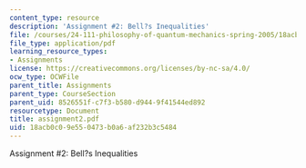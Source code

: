```yaml
---
content_type: resource
description: 'Assignment #2: Bell?s Inequalities'
file: /courses/24-111-philosophy-of-quantum-mechanics-spring-2005/18acb0c09e550473b0a6af232b3c5484_assignment2.pdf
file_type: application/pdf
learning_resource_types:
- Assignments
license: https://creativecommons.org/licenses/by-nc-sa/4.0/
ocw_type: OCWFile
parent_title: Assignments
parent_type: CourseSection
parent_uid: 8526551f-c7f3-b580-d944-9f41544ed892
resourcetype: Document
title: assignment2.pdf
uid: 18acb0c0-9e55-0473-b0a6-af232b3c5484
---
```

Assignment #2: Bell?s Inequalities